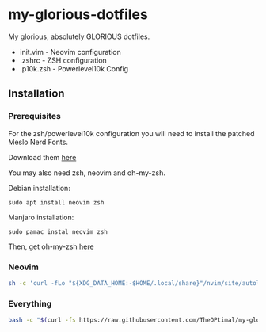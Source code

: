 # my-glorious-dotfiles
My glorious, absolutely GLORIOUS dotfiles.

- init.vim - Neovim configuration
- .zshrc - ZSH configuration
- .p10k.zsh - Powerlevel10k Config

## Installation
### Prerequisites

For the zsh/powerlevel10k configuration you will need to install the patched Meslo Nerd Fonts.

Download them [here](https://github.com/romkatv/powerlevel10k#fonts)

You may also need zsh, neovim and oh-my-zsh.

Debian installation:

`sudo apt install neovim zsh`

Manjaro installation:

`sudo pamac instal neovim zsh`

Then, get oh-my-zsh [here](https://ohmyz.sh)

### Neovim

```bash
sh -c 'curl -fLo "${XDG_DATA_HOME:-$HOME/.local/share}"/nvim/site/autoload/plug.vim --create-dirs https://raw.githubusercontent.com/junegunn/vim-plug/master/plug.vim' && curl -fo $HOME/.config/nvim/init.vim --create-dirs https://raw.githubusercontent.com/TheOPtimal/my-glorious-dotfiles/master/init.vim && nvim -c ":PlugInstall" -c ":q" -c ":q""
```

### Everything
```bash
bash -c "$(curl -fs https://raw.githubusercontent.com/TheOPtimal/my-glorious-dotfiles/master/installer.sh)"
```
